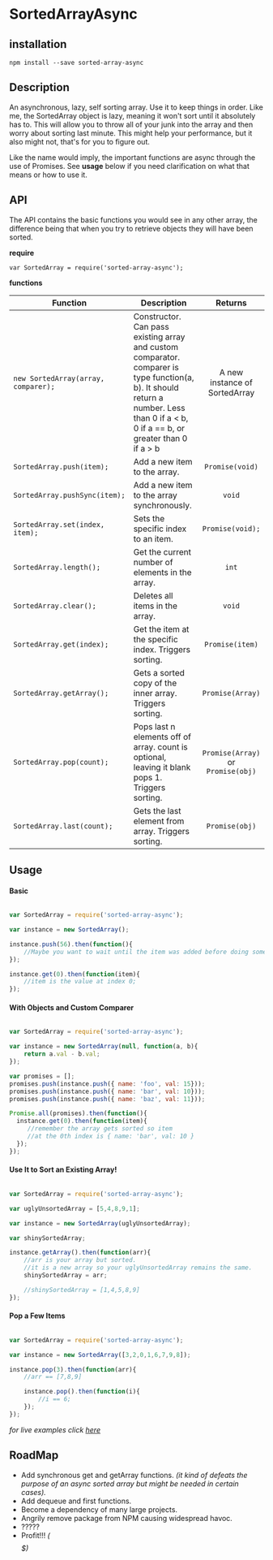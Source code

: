 # SortedArrayAsync

## installation

`npm install --save sorted-array-async`

## Description

An asynchronous, lazy, self sorting array. Use it to keep things in order. Like me, the SortedArray object is lazy, meaning it won't sort until it absolutely has to. This will allow you to throw all of your junk into the array and then worry about sorting last minute. This might help your performance, but it also might not, that's for you to figure out.

Like the name would imply, the important functions are async through the use of Promises. See **usage** below if you need clarification on what that means or how to use it.



## API

The API contains the basic functions you would see in any other array, the difference being that when you try to retrieve objects they will have been sorted.

**require**

`var SortedArray = require('sorted-array-async');`

**functions**

| Function       | Description   | Returns  |
| -------------- | ------------- | :--------: |
|`new SortedArray(array, comparer);`| Constructor. Can pass existing array and custom comparator. comparer is type function(a, b). It should return a number. Less than 0 if a < b, 0 if a == b, or greater than 0 if a > b  | A new instance of SortedArray |
|`SortedArray.push(item);`| Add a new item to the array. | `Promise(void)` |
|`SortedArray.pushSync(item);`| Add a new item to the array synchronously. | `void` |
|`SortedArray.set(index, item);`| Sets the specific index to an item.| `Promise(void);` |
|`SortedArray.length();`| Get the current number of elements in the array.| `int` |
|`SortedArray.clear();`| Deletes all items in the array.| `void` |
|`SortedArray.get(index);`| Get the item at the specific index. Triggers sorting.| `Promise(item)` |
|`SortedArray.getArray();`| Gets a sorted copy of the inner array. Triggers sorting.| `Promise(Array)` |
|`SortedArray.pop(count);`| Pops last n elements off of array. count is optional, leaving it blank pops 1. Triggers sorting.| `Promise(Array)` or `Promise(obj)` |
|`SortedArray.last(count);`| Gets the last element from array. Triggers sorting.| `Promise(obj)` |





## Usage


#### Basic

```JavaScript

var SortedArray = require('sorted-array-async');

var instance = new SortedArray();

instance.push(56).then(function(){
	//Maybe you want to wait until the item was added before doing something??
});

instance.get(0).then(function(item){
	//item is the value at index 0;
});


```

#### With Objects and Custom Comparer

```JavaScript

var SortedArray = require('sorted-array-async');

var instance = new SortedArray(null, function(a, b){
	return a.val - b.val;
});

var promises = [];
promises.push(instance.push({ name: 'foo', val: 15}));
promises.push(instance.push({ name: 'bar', val: 10}));
promises.push(instance.push({ name: 'baz', val: 11}));

Promise.all(promises).then(function(){
  instance.get(0).then(function(item){
  	 //remember the array gets sorted so item
     //at the 0th index is { name: 'bar', val: 10 }
  });
});


```


#### Use It to Sort an Existing Array!

``` JavaScript

var SortedArray = require('sorted-array-async');

var uglyUnsortedArray = [5,4,8,9,1];

var instance = new SortedArray(uglyUnsortedArray);

var shinySortedArray;

instance.getArray().then(function(arr){
	//arr is your array but sorted.
    //it is a new array so your uglyUnsortedArray remains the same.
    shinySortedArray = arr;

    //shinySortedArray = [1,4,5,8,9]
});

```

#### Pop a Few Items

``` JavaScript

var SortedArray = require('sorted-array-async');

var instance = new SortedArray([3,2,0,1,6,7,9,8]);

instance.pop(3).then(function(arr){
	//arr == [7,8,9]

    instance.pop().then(function(i){
   		//i == 6;
    });
});

```

*for live examples click [here](https://tonicdev.com/56e24baf44ffc91100a44ef5/56f5f6bfc4a9701400a9bdda)*

## RoadMap

* Add synchronous get and getArray functions. *(it kind of defeats the purpose of an async sorted array but might be needed in certain cases).*
* Add dequeue and first functions.
* Become a dependency of many large projects.
* Angrily remove package from NPM causing widespread havoc.
* ?????
* Profit!!! *($$$$$$$$$$$$$$$$$)*
